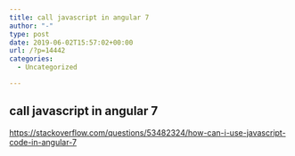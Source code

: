 ```yaml
---
title: call javascript in angular 7
author: "-"
type: post
date: 2019-06-02T15:57:02+00:00
url: /?p=14442
categories:
  - Uncategorized

---
```

## call javascript in angular 7
https://stackoverflow.com/questions/53482324/how-can-i-use-javascript-code-in-angular-7